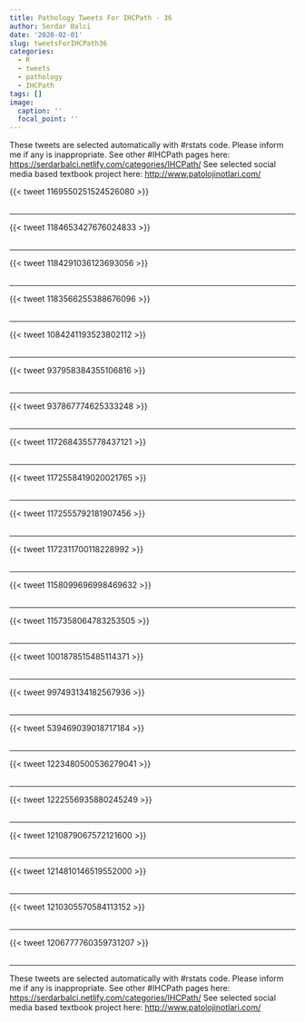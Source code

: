 ```yaml
---
title: Pathology Tweets For IHCPath - 36
author: Serdar Balci
date: '2020-02-01'
slug: tweetsForIHCPath36
categories:
  - R
  - tweets
  - pathology
  - IHCPath
tags: []
image:
  caption: ''
  focal_point: ''
---
```



These tweets are selected automatically with #rstats code. Please inform me if any is inappropriate.
See other #IHCPath pages here: https://serdarbalci.netlify.com/categories/IHCPath/ 
See selected social media based textbook project here: http://www.patolojinotlari.com/

{{< tweet 1169550251524526080 >}}
<br>
<br>
<hr>
{{< tweet 1184653427676024833 >}}
<br>
<br>
<hr>
{{< tweet 1184291036123693056 >}}
<br>
<br>
<hr>
{{< tweet 1183566255388676096 >}}
<br>
<br>
<hr>
{{< tweet 1084241193523802112 >}}
<br>
<br>
<hr>
{{< tweet 937958384355106816 >}}
<br>
<br>
<hr>
{{< tweet 937867774625333248 >}}
<br>
<br>
<hr>
{{< tweet 1172684355778437121 >}}
<br>
<br>
<hr>
{{< tweet 1172558419020021765 >}}
<br>
<br>
<hr>
{{< tweet 1172555792181907456 >}}
<br>
<br>
<hr>
{{< tweet 1172311700118228992 >}}
<br>
<br>
<hr>
{{< tweet 1158099696998469632 >}}
<br>
<br>
<hr>
{{< tweet 1157358064783253505 >}}
<br>
<br>
<hr>
{{< tweet 1001878515485114371 >}}
<br>
<br>
<hr>
{{< tweet 997493134182567936 >}}
<br>
<br>
<hr>
{{< tweet 539469039018717184 >}}
<br>
<br>
<hr>
{{< tweet 1223480500536279041 >}}
<br>
<br>
<hr>
{{< tweet 1222556935880245249 >}}
<br>
<br>
<hr>
{{< tweet 1210879067572121600 >}}
<br>
<br>
<hr>
{{< tweet 1214810146519552000 >}}
<br>
<br>
<hr>
{{< tweet 1210305570584113152 >}}
<br>
<br>
<hr>
{{< tweet 1206777760359731207 >}}
<br>
<br>
<hr>


These tweets are selected automatically with #rstats code. Please inform me if any is inappropriate.
See other #IHCPath pages here: https://serdarbalci.netlify.com/categories/IHCPath/ 
See selected social media based textbook project here: http://www.patolojinotlari.com/

